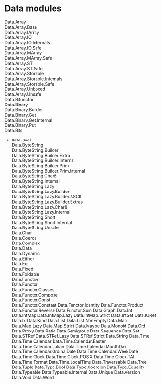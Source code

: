 # Data modules

Data.Array                             
  Data.Array.Base                        
  Data.Array.IArray                      
  Data.Array.IO                          
  Data.Array.IO.Internals                
  Data.Array.IO.Safe                     
  Data.Array.MArray                      
  Data.Array.MArray.Safe                 
  Data.Array.ST                          
  Data.Array.ST.Safe                     
  Data.Array.Storable                    
  Data.Array.Storable.Internals          
  Data.Array.Storable.Safe               
  Data.Array.Unboxed                     
  Data.Array.Unsafe                      
Data.Bifunctor                         
Data.Binary                            
  Data.Binary.Builder                    
  Data.Binary.Get                        
  Data.Binary.Get.Internal               
  Data.Binary.Put                        
Data.Bits                              
- `Data.Bool`                              
Data.ByteString                        
  Data.ByteString.Builder                
  Data.ByteString.Builder.Extra          
  Data.ByteString.Builder.Internal       
  Data.ByteString.Builder.Prim           
  Data.ByteString.Builder.Prim.Internal  
  Data.ByteString.Char8                  
  Data.ByteString.Internal               
  Data.ByteString.Lazy                   
  Data.ByteString.Lazy.Builder           
  Data.ByteString.Lazy.Builder.ASCII     
  Data.ByteString.Lazy.Builder.Extras    
  Data.ByteString.Lazy.Char8             
  Data.ByteString.Lazy.Internal          
  Data.ByteString.Short                  
  Data.ByteString.Short.Internal         
  Data.ByteString.Unsafe                 
Data.Char                              
Data.Coerce                            
Data.Complex                           
Data.Data                              
Data.Dynamic                           
Data.Either                            
Data.Eq                                
Data.Fixed                             
Data.Foldable                          
Data.Function                          
Data.Functor                           
  Data.Functor.Classes                   
  Data.Functor.Compose                   
  Data.Functor.Const                     
  Data.Functor.Constant
  Data.Functor.Identity
  Data.Functor.Product
  Data.Functor.Reverse
  Data.Functor.Sum
Data.Graph
Data.Int
Data.IntMap
  Data.IntMap.Lazy
  Data.IntMap.Strict
Data.IntSet
Data.IORef
Data.Ix
Data.Kind
Data.List
  Data.List.NonEmpty
Data.Map
  Data.Map.Lazy
  Data.Map.Strict
Data.Maybe
Data.Monoid
Data.Ord
Data.Proxy
Data.Ratio
Data.Semigroup
Data.Sequence
Data.Set
Data.STRef
  Data.STRef.Lazy
  Data.STRef.Strict
Data.String
Data.Time
  Data.Time.Calendar
  Data.Time.Calendar.Easter
  Data.Time.Calendar.Julian
  Data.Time.Calendar.MonthDay
  Data.Time.Calendar.OrdinalDate
  Data.Time.Calendar.WeekDate
  Data.Time.Clock
  Data.Time.Clock.POSIX
  Data.Time.Clock.TAI
  Data.Time.Format
  Data.Time.LocalTime
Data.Traversable
Data.Tree
Data.Tuple
Data.Type.Bool
Data.Type.Coercion
Data.Type.Equality
Data.Typeable
Data.Typeable.Internal
Data.Unique
Data.Version
Data.Void
Data.Word
